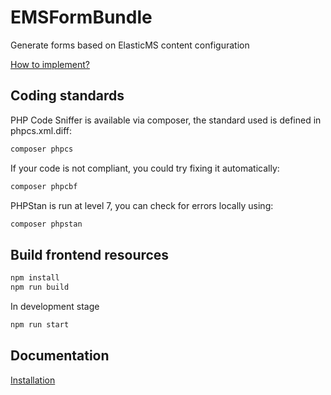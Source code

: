 EMSFormBundle
=============

Generate forms based on ElasticMS content configuration

[How to implement?](../master/Resources/doc/example.md)

Coding standards 
----------------
PHP Code Sniffer is available via composer, the standard used is defined in phpcs.xml.diff:
````bash
composer phpcs
````

If your code is not compliant, you could try fixing it automatically:
````bash
composer phpcbf
````

PHPStan is run at level 7, you can check for errors locally using:
`````bash
composer phpstan
`````

Build frontend resources
-------------

`````bash
npm install
npm run build
`````

In development stage 
`````bash
npm run start
`````

Documentation
-------------

[Installation](../master/Resources/doc/install.md)